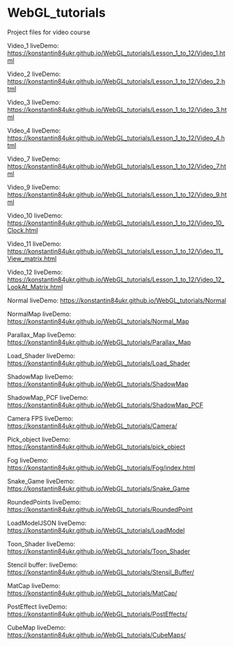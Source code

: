 # WebGL_tutorials
Project files for video course

Video_1
liveDemo:
https://konstantin84ukr.github.io/WebGL_tutorials/Lesson_1_to_12/Video_1.html

Video_2
liveDemo:
https://konstantin84ukr.github.io/WebGL_tutorials/Lesson_1_to_12/Video_2.html

Video_3
liveDemo:
https://konstantin84ukr.github.io/WebGL_tutorials/Lesson_1_to_12/Video_3.html

Video_4
liveDemo:
https://konstantin84ukr.github.io/WebGL_tutorials/Lesson_1_to_12/Video_4.html

Video_7
liveDemo:
https://konstantin84ukr.github.io/WebGL_tutorials/Lesson_1_to_12/Video_7.html

Video_9
liveDemo:
https://konstantin84ukr.github.io/WebGL_tutorials/Lesson_1_to_12/Video_9.html

Video_10
liveDemo:
https://konstantin84ukr.github.io/WebGL_tutorials/Lesson_1_to_12/Video_10_Clock.html

Video_11
liveDemo:
https://konstantin84ukr.github.io/WebGL_tutorials/Lesson_1_to_12/Video_11_View_matrix.html

Video_12
liveDemo:
https://konstantin84ukr.github.io/WebGL_tutorials/Lesson_1_to_12/Video_12_LookAt_Matrix.html

Normal
liveDemo:
https://konstantin84ukr.github.io/WebGL_tutorials/Normal

NormalMap
liveDemo:
https://konstantin84ukr.github.io/WebGL_tutorials/Normal_Map

Parallax_Map
liveDemo:
https://konstantin84ukr.github.io/WebGL_tutorials/Parallax_Map

Load_Shader
liveDemo:
https://konstantin84ukr.github.io/WebGL_tutorials/Load_Shader

ShadowMap
liveDemo:
https://konstantin84ukr.github.io/WebGL_tutorials/ShadowMap

ShadowMap_PCF
liveDemo:
https://konstantin84ukr.github.io/WebGL_tutorials/ShadowMap_PCF

Camera FPS
liveDemo: https://konstantin84ukr.github.io/WebGL_tutorials/Camera/

Pick_object
liveDemo:
https://konstantin84ukr.github.io/WebGL_tutorials/pick_object

Fog
liveDemo:
https://konstantin84ukr.github.io/WebGL_tutorials/Fog/index.html

Snake_Game
liveDemo:
https://konstantin84ukr.github.io/WebGL_tutorials/Snake_Game

RoundedPoints
liveDemo:
https://konstantin84ukr.github.io/WebGL_tutorials/RoundedPoint

LoadModelJSON
liveDemo:
https://konstantin84ukr.github.io/WebGL_tutorials/LoadModel

Toon_Shader
liveDemo:
https://konstantin84ukr.github.io/WebGL_tutorials/Toon_Shader

Stencil buffer:
liveDemo: https://konstantin84ukr.github.io/WebGL_tutorials/Stensil_Buffer/

MatCap
liveDemo:
https://konstantin84ukr.github.io/WebGL_tutorials/MatCap/

PostEffect
liveDemo:
https://konstantin84ukr.github.io/WebGL_tutorials/PostEffects/

CubeMap
liveDemo:
https://konstantin84ukr.github.io/WebGL_tutorials/CubeMaps/




